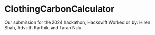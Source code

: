 # ClothingCarbonCalculator
Our submission for the 2024 hackathon, Hackswift
Worked on by: Hiren Shah, Advaith Karthik, and Taran Nulu
